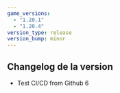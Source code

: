```yaml
---
game_versions:
  - "1.20.1"
  - "1.20.4"
version_type: release
version_bump: minor
---
```


## Changelog de la version
- Test CI/CD from Github 6
